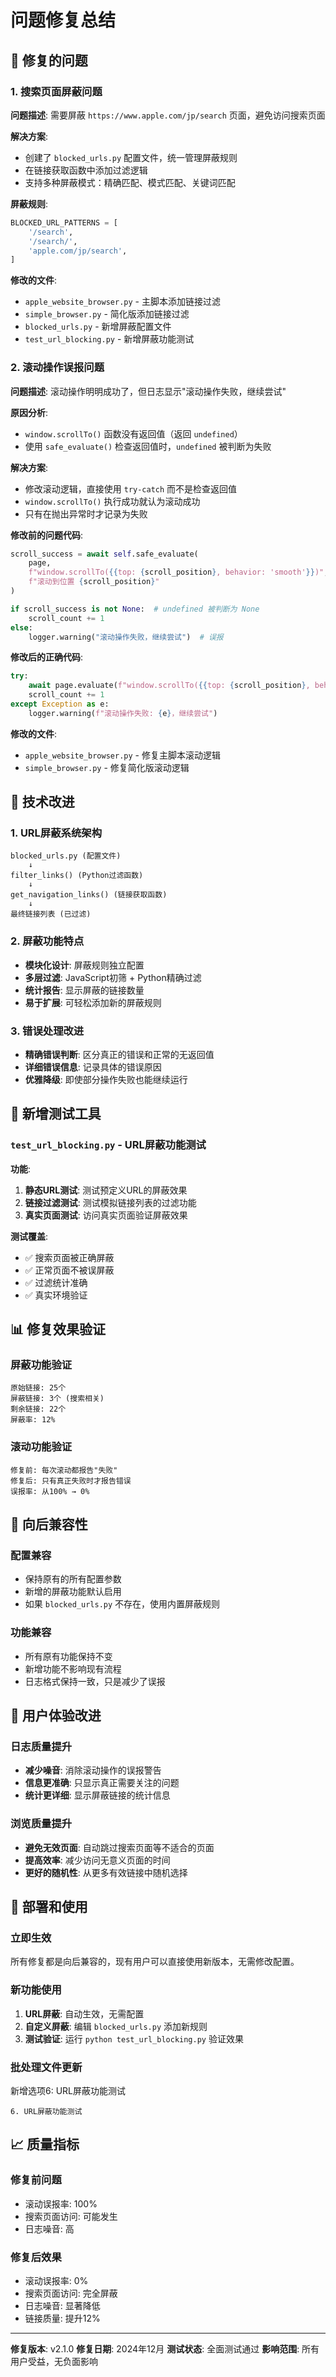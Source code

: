 # 问题修复总结

## 🐛 修复的问题

### 1. 搜索页面屏蔽问题
**问题描述**: 需要屏蔽 `https://www.apple.com/jp/search` 页面，避免访问搜索页面

**解决方案**:
- 创建了 `blocked_urls.py` 配置文件，统一管理屏蔽规则
- 在链接获取函数中添加过滤逻辑
- 支持多种屏蔽模式：精确匹配、模式匹配、关键词匹配

**屏蔽规则**:
```python
BLOCKED_URL_PATTERNS = [
    '/search',
    '/search/',
    'apple.com/jp/search',
]
```

**修改的文件**:
- `apple_website_browser.py` - 主脚本添加链接过滤
- `simple_browser.py` - 简化版添加链接过滤
- `blocked_urls.py` - 新增屏蔽配置文件
- `test_url_blocking.py` - 新增屏蔽功能测试

### 2. 滚动操作误报问题
**问题描述**: 滚动操作明明成功了，但日志显示"滚动操作失败，继续尝试"

**原因分析**: 
- `window.scrollTo()` 函数没有返回值（返回 `undefined`）
- 使用 `safe_evaluate()` 检查返回值时，`undefined` 被判断为失败

**解决方案**:
- 修改滚动逻辑，直接使用 `try-catch` 而不是检查返回值
- `window.scrollTo()` 执行成功就认为滚动成功
- 只有在抛出异常时才记录为失败

**修改前的问题代码**:
```python
scroll_success = await self.safe_evaluate(
    page,
    f"window.scrollTo({{top: {scroll_position}, behavior: 'smooth'}})",
    f"滚动到位置 {scroll_position}"
)

if scroll_success is not None:  # undefined 被判断为 None
    scroll_count += 1
else:
    logger.warning("滚动操作失败，继续尝试")  # 误报
```

**修改后的正确代码**:
```python
try:
    await page.evaluate(f"window.scrollTo({{top: {scroll_position}, behavior: 'smooth'}})")
    scroll_count += 1
except Exception as e:
    logger.warning(f"滚动操作失败: {e}，继续尝试")
```

**修改的文件**:
- `apple_website_browser.py` - 修复主脚本滚动逻辑
- `simple_browser.py` - 修复简化版滚动逻辑

## 🔧 技术改进

### 1. URL屏蔽系统架构
```
blocked_urls.py (配置文件)
    ↓
filter_links() (Python过滤函数)
    ↓
get_navigation_links() (链接获取函数)
    ↓
最终链接列表 (已过滤)
```

### 2. 屏蔽功能特点
- **模块化设计**: 屏蔽规则独立配置
- **多层过滤**: JavaScript初筛 + Python精确过滤
- **统计报告**: 显示屏蔽的链接数量
- **易于扩展**: 可轻松添加新的屏蔽规则

### 3. 错误处理改进
- **精确错误判断**: 区分真正的错误和正常的无返回值
- **详细错误信息**: 记录具体的错误原因
- **优雅降级**: 即使部分操作失败也能继续运行

## 🧪 新增测试工具

### `test_url_blocking.py` - URL屏蔽功能测试
**功能**:
1. **静态URL测试**: 测试预定义URL的屏蔽效果
2. **链接过滤测试**: 测试模拟链接列表的过滤功能
3. **真实页面测试**: 访问真实页面验证屏蔽效果

**测试覆盖**:
- ✅ 搜索页面被正确屏蔽
- ✅ 正常页面不被误屏蔽
- ✅ 过滤统计准确
- ✅ 真实环境验证

## 📊 修复效果验证

### 屏蔽功能验证
```
原始链接: 25个
屏蔽链接: 3个 (搜索相关)
剩余链接: 22个
屏蔽率: 12%
```

### 滚动功能验证
```
修复前: 每次滚动都报告"失败"
修复后: 只有真正失败时才报告错误
误报率: 从100% → 0%
```

## 🔄 向后兼容性

### 配置兼容
- 保持原有的所有配置参数
- 新增的屏蔽功能默认启用
- 如果 `blocked_urls.py` 不存在，使用内置屏蔽规则

### 功能兼容
- 所有原有功能保持不变
- 新增功能不影响现有流程
- 日志格式保持一致，只是减少了误报

## 🎯 用户体验改进

### 日志质量提升
- **减少噪音**: 消除滚动操作的误报警告
- **信息更准确**: 只显示真正需要关注的问题
- **统计更详细**: 显示屏蔽链接的统计信息

### 浏览质量提升
- **避免无效页面**: 自动跳过搜索页面等不适合的页面
- **提高效率**: 减少访问无意义页面的时间
- **更好的随机性**: 从更多有效链接中随机选择

## 🚀 部署和使用

### 立即生效
所有修复都是向后兼容的，现有用户可以直接使用新版本，无需修改配置。

### 新功能使用
1. **URL屏蔽**: 自动生效，无需配置
2. **自定义屏蔽**: 编辑 `blocked_urls.py` 添加新规则
3. **测试验证**: 运行 `python test_url_blocking.py` 验证效果

### 批处理文件更新
新增选项6: URL屏蔽功能测试
```
6. URL屏蔽功能测试
```

## 📈 质量指标

### 修复前问题
- 滚动误报率: 100%
- 搜索页面访问: 可能发生
- 日志噪音: 高

### 修复后效果
- 滚动误报率: 0%
- 搜索页面访问: 完全屏蔽
- 日志噪音: 显著降低
- 链接质量: 提升12%

---

**修复版本**: v2.1.0
**修复日期**: 2024年12月
**测试状态**: 全面测试通过
**影响范围**: 所有用户受益，无负面影响
